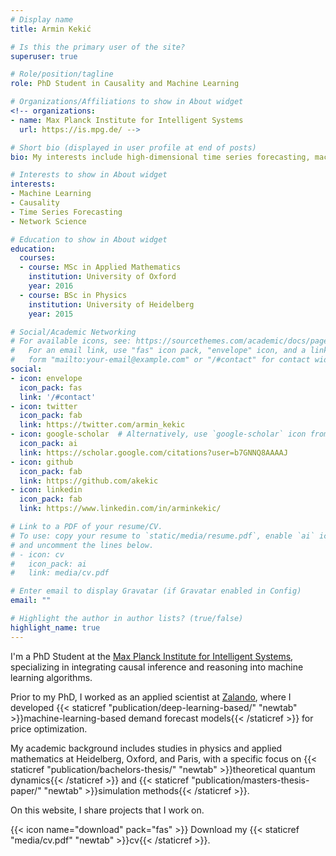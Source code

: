 ```yaml
---
# Display name
title: Armin Kekić

# Is this the primary user of the site?
superuser: true

# Role/position/tagline
role: PhD Student in Causality and Machine Learning

# Organizations/Affiliations to show in About widget
<!-- organizations:
- name: Max Planck Institute for Intelligent Systems
  url: https://is.mpg.de/ -->

# Short bio (displayed in user profile at end of posts)
bio: My interests include high-dimensional time series forecasting, machine learning, network science and quantum dynamics.

# Interests to show in About widget
interests:
- Machine Learning
- Causality
- Time Series Forecasting
- Network Science

# Education to show in About widget
education:
  courses:
  - course: MSc in Applied Mathematics
    institution: University of Oxford
    year: 2016
  - course: BSc in Physics
    institution: University of Heidelberg
    year: 2015

# Social/Academic Networking
# For available icons, see: https://sourcethemes.com/academic/docs/page-builder/#icons
#   For an email link, use "fas" icon pack, "envelope" icon, and a link in the
#   form "mailto:your-email@example.com" or "/#contact" for contact widget.
social:
- icon: envelope
  icon_pack: fas
  link: '/#contact'
- icon: twitter
  icon_pack: fab
  link: https://twitter.com/armin_kekic
- icon: google-scholar  # Alternatively, use `google-scholar` icon from `ai` icon pack
  icon_pack: ai
  link: https://scholar.google.com/citations?user=b7GNNQ8AAAAJ
- icon: github
  icon_pack: fab
  link: https://github.com/akekic
- icon: linkedin
  icon_pack: fab
  link: https://www.linkedin.com/in/arminkekic/

# Link to a PDF of your resume/CV.
# To use: copy your resume to `static/media/resume.pdf`, enable `ai` icons in `params.toml`, 
# and uncomment the lines below.
# - icon: cv
#   icon_pack: ai
#   link: media/cv.pdf

# Enter email to display Gravatar (if Gravatar enabled in Config)
email: ""

# Highlight the author in author lists? (true/false)
highlight_name: true
---
```


<!-- I'm a PhD Student at the [Max Planck Institute for Intelligent Systems](https://is.mpg.de/) working on causality and machine learning. Previously I worked as an applied scientist at [Zalando](https://engineering.zalando.com/) developing sales forecasting models that are used for algorithmic price optimisation. On this website I write about things that I find interesting and projects I work on. -->


I'm a PhD Student at the [Max Planck Institute for Intelligent Systems](https://is.mpg.de/), specializing in integrating causal inference and reasoning into machine learning algorithms.

Prior to my PhD, I worked as an applied scientist at [Zalando](https://engineering.zalando.com/), where I developed {{< staticref "publication/deep-learning-based/" "newtab" >}}machine-learning-based demand forecast models{{< /staticref >}} for price optimization.

My academic background includes studies in physics and applied mathematics at Heidelberg, Oxford, and Paris, with a specific focus on {{< staticref "publication/bachelors-thesis/" "newtab" >}}theoretical quantum dynamics{{< /staticref >}} and {{< staticref "publication/masters-thesis-paper/" "newtab" >}}simulation methods{{< /staticref >}}.

On this website, I share projects that I work on.

{{< icon name="download" pack="fas" >}} Download my {{< staticref "media/cv.pdf" "newtab" >}}cv{{< /staticref >}}.
